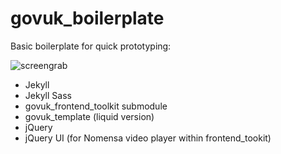 govuk_boilerplate
=================

Basic boilerplate for quick prototyping:

![screengrab](http://demotive.github.io/z-screengrabs/PROTOTYPE.png)

* Jekyll
* Jekyll Sass
* govuk_frontend_toolkit submodule
* govuk_template (liquid version)
* jQuery
* jQuery UI (for Nomensa video player within frontend_tookit)
